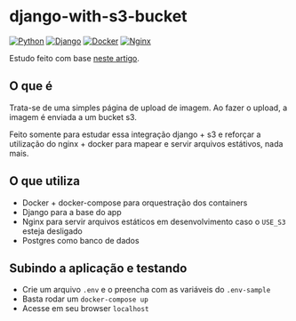 # django-with-s3-bucket

[![Python](https://img.shields.io/badge/python-%2314354C.svg?style=flat&logo=python&logoColor=white)](https://www.python.org/)
[![Django](https://img.shields.io/badge/django-%23092E20.svg?style=flat&logo=django&logoColor=white)](https://www.djangoproject.com/)
[![Docker](https://img.shields.io/badge/docker-%230db7ed.svg?style=flat&logo=docker&logoColor=white)](https://www.docker.com/)
[![Nginx](https://img.shields.io/badge/nginx-%23009639.svg?style=flat&logo=nginx&logoColor=white)](https://www.nginx.com/)

Estudo feito com base [neste artigo](https://testdriven.io/blog/storing-django-static-and-media-files-on-amazon-s3/).

## O que é

Trata-se de uma simples página de upload de imagem. Ao fazer o upload, a imagem é enviada a um bucket s3.

Feito somente para estudar essa integração django + s3 e reforçar a utilização do nginx + docker para mapear e servir arquivos estátivos, nada mais.

## O que utiliza

- Docker + docker-compose para orquestração dos containers
- Django para a base do app
- Nginx para servir arquivos estáticos em desenvolvimento caso o `USE_S3` esteja desligado
- Postgres como banco de dados

## Subindo a aplicação e testando

- Crie um arquivo `.env` e o preencha com as variáveis do `.env-sample`
- Basta rodar um `docker-compose up`
- Acesse em seu browser `localhost`
